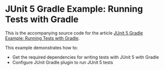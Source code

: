 # JUnit 5 Gradle Example: Running Tests with Gradle

This is the accompanying source code for the article [JUnit 5 Gradle Example: Running Tests with Gradle](http://www.arhohuttunen.com/junit-5-gradle-example/).

This example demonstrates how to:

- Get the required dependencies for writing tests with JUnit 5 with Gradle
- Configure JUnit Gradle plugin to run JUnit 5 tests
